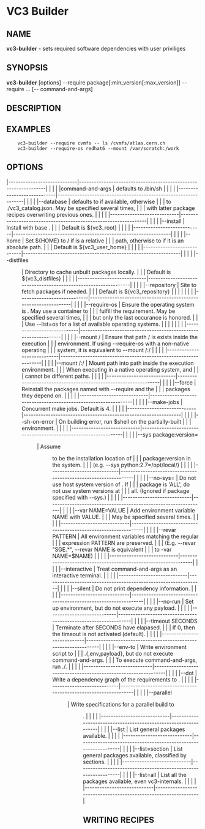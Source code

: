 VC3 Builder
==========

NAME
----

**vc3-builder** - sets required software dependencies with user priviliges

SYNOPSIS
--------

**vc3-builder** [options] --require package[:min_version[:max_version]] --require ... [-- command-and-args]

DESCRIPTION
-----------

EXAMPLES
--------

```
    vc3-builder --require cvmfs -- ls /cvmfs/atlas.cern.ch
    vc3-builder --require-os redhat6 --mount /var/scratch:/work
```


OPTIONS
-------

|----------------------------|----------------------------------------------------------------|
|                            |                                                                |
|command-and-args            | defaults to /bin/sh                                            |
|                            |                                                                |
|----------------------------|----------------------------------------------------------------|
|                            |                                                                |
|--database <catalog>        | defaults to <internal> if available, otherwise                 |
|                            | to ./vc3_catalog.json. May be specified several times,         |
|                            | with latter package recipes overwriting previous ones.         |
|                            |                                                                |
|----------------------------|----------------------------------------------------------------|
|                            |                                                                |
|--install <root>            | Install with base <root>.                                      |
|                            | Default is ${vc3_root}                                         |
|                            |                                                                |
|----------------------------|----------------------------------------------------------------|
|                            |                                                                |
|--home <home>               | Set \${HOME} to <root>/<home> if <home> is a relative          |
|                            | path, otherwise to <home> if it is an absolute path.           |
|                            | Default is ${vc3_user_home}                                    |
|                            |                                                                |
|----------------------------|----------------------------------------------------------------|
|                            |                                                                |
|--distfiles <dir>           | Directory to cache unbuilt packages locally.                   |
|                            | Default is ${vc3_distfiles}                                    |
|                            |                                                                |
|----------------------------|----------------------------------------------------------------|
|                            |                                                                |
|--repository <url>          | Site to fetch packages if needed.                              |
|                            | Default is ${vc3_repository}                                   |
|                            |                                                                |
|                            |                                                                |
|----------------------------|----------------------------------------------------------------|
|                            |                                                                |
|--require-os <name>         | Ensure the operating system is <name>. May use a container to  |
|                            | fulfill the requirement. May be specified several times,       |
|                            | but only the last occurance is honored.                        |
|                            | Use --list=os for a list of available operating systems.       | 
|                            |                                                                |
|                            |                                                                |
|----------------------------|----------------------------------------------------------------|
|                            |                                                                |
|--mount /<x>                | Ensure that path /<x> is exists inside the execution           |
|                            | environment. If using --require-os with a non-native operating |
|                            | system, it is equivalent to --mount /<x>:/<x>                  |
|                            |                                                                |
|----------------------------|----------------------------------------------------------------|
|                            |                                                                |
|--mount /<x>:/<y>           | Mount path <x> into path <y> inside the execution environment. |
|                            | When executing in a native operating system, <x> and <y>       |
|                            | cannot be different paths.                                     |
|                            |                                                                |
|----------------------------|----------------------------------------------------------------|
|                            |                                                                |
|--force                     | Reinstall the packages named with --require and the            |
|                            | packages they depend on.                                       |
|                            |                                                                |
|----------------------------|----------------------------------------------------------------|
|                            |                                                                |
|--make-jobs <n>             | Concurrent make jobs. Default is 4.                            |
|                            |                                                                |
|----------------------------|----------------------------------------------------------------|
|                            |                                                                |
|--sh-on-error               | On building error, run $shell on the partially-built           |
|                            | environment.                                                   |
|                            |                                                                |
|----------------------------|----------------------------------------------------------------|
|                            |                                                                |
|--sys package:version=<dir> | Assume <dir> to be the installation location of                |
|                            | package:version in the system.                                 |
|                            | (e.g. --sys python:2.7=/opt/local/)                            |
|                            |                                                                |
|----------------------------|----------------------------------------------------------------|
|                            |                                                                |
|--no-sys=<package>          | Do not use host system version of <package>. If                |
|                            | package is 'ALL', do not use system versions at                |
|                            | all. (Ignored if package specified with --sys.)                |
|                            |                                                                |
|----------------------------|----------------------------------------------------------------|
|                            |                                                                |
|--var NAME=VALUE            | Add environment variable NAME with VALUE.                      |
|                            | May be specified several times.                                |
|                            |                                                                |
|----------------------------|----------------------------------------------------------------|
|                            |                                                                |
|--revar PATTERN             | All environment variables matching the regular                 |
|                            | expression PATTERN are preserved.                              |
|                            | (E.g. --revar "SGE.\*", --revar NAME is equivalent             |
|                            | to -var NAME=\$NAME)                                           |
|                            |                                                                |
|----------------------------|----------------------------------------------------------------|
|                            |                                                                |
|--interactive               | Treat command-and-args as an interactive terminal.             |
|                            |                                                                |
|----------------------------|----------------------------------------------------------------|
|                            |                                                                |
|--silent                    | Do not print dependency information.                           |
|                            |                                                                |
|----------------------------|----------------------------------------------------------------|
|                            |                                                                |
|--no-run                    | Set up environment, but do not execute any payload.            |
|                            |                                                                |
|----------------------------|----------------------------------------------------------------|
|                            |                                                                |
|--timeout SECONDS           | Terminate after SECONDS have elapased.                         |
|                            | If 0, then the timeout is not activated (default).             |
|                            |                                                                |
|----------------------------|----------------------------------------------------------------|
|                            |                                                                |
|--env-to <file>             | Write environment script to                                    |
|                            | <file>.{,env,payload}, but do not execute command-and-args.    |
|                            | To execute command-and-args, run ./<file>.                     |
|                            |                                                                |
|----------------------------|----------------------------------------------------------------|
|                            |                                                                |
|--dot <file>                | Write a dependency graph of the requirements to <file>.        |
|                            |                                                                |
|----------------------------|----------------------------------------------------------------|
|                            |                                                                |
|--parallel <dir>            | Write specifications for a parallel build to <dir>.            |
|                            |                                                                |
|----------------------------|----------------------------------------------------------------|
|                            |                                                                |
|--list                      | List general packages available.                               |
|                            |                                                                |
|----------------------------|----------------------------------------------------------------|
|                            |                                                                |
|--list=section              | List general packages available, classified by sections.       |
|                            |                                                                |
|----------------------------|----------------------------------------------------------------|
|                            |                                                                |
|--list=all                  | List all the packages available, even vc3-internals.           |
|                            |                                                                |
|----------------------------|----------------------------------------------------------------|


WRITING RECIPES
---------------


